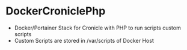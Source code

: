# DockerCroniclePhp
- Docker/Portainer Stack for Cronicle with PHP to run scripts custom scripts
- Custom Scripts are stored in /var/scripts of Docker Host